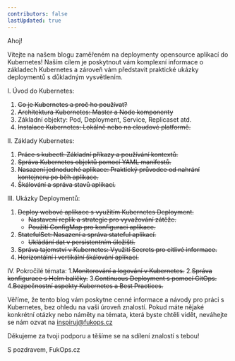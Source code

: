 ```yaml
---
contributors: false
lastUpdated: true
---
```



Ahoj!

Vítejte na našem blogu zaměřeném na deploymenty opensource aplikací do Kubernetes! Naším cílem je poskytnout vám komplexní informace o základech Kubernetes a zároveň vám představit praktické ukázky deploymentů s důkladným vysvětlením.

I. Úvod do Kubernetes:
   1. ~~Co je Kubernetes a proč ho používat?~~
   2. ~~Architektura Kubernetes: Master a Node komponenty~~
   3. Základní objekty: Pod, Deployment, Service, Replicaset atd.
   4. ~~Instalace Kubernetes: Lokálně nebo na cloudové platformě.~~

II. Základy Kubernetes:
   1. ~~Práce s kubectl: Základní příkazy a používání kontextů.~~
   2. ~~Správa Kubernetes objektů pomocí YAML manifestů.~~
   3. ~~Nasazení jednoduché aplikace: Praktický průvodce od nahrání kontejneru po běh aplikace.~~
   4. ~~Škálování a správa stavů aplikací.~~

III. Ukázky Deploymentů:
   1. ~~Deploy webové aplikace s využitím Kubernetes Deployment.~~
      - ~~Nastavení replik a strategie pro vyvažování zátěže.~~
      - ~~Použití ConfigMap pro konfiguraci aplikace.~~
   2. ~~StatefulSet: Nasazení a správa stateful aplikací.~~
      - ~~Ukládání dat v persistentním úložišti.~~
   3. ~~Správa tajemství v Kubernetes: Využití Secrets pro citlivé informace.~~
   4. ~~Horizontální i vertikální škálování aplikací.~~

IV. Pokročilé témata:
   1.~~Monitorování a logování v Kubernetes.~~
   2.~~Správa konfigurace s Helm balíčky.~~
   3.~~Continuous Deployment s pomocí GitOps.~~
   4.~~Bezpečnostní aspekty Kubernetes a Best Practices.~~

Věříme, že tento blog vám poskytne cenné informace a návody pro práci s Kubernetes, bez ohledu na vaši úroveň znalostí. Pokud máte nějaké konkrétní otázky nebo náměty na témata, která byste chtěli vidět, neváhejte se nám ozvat na inspiruj@fukops.cz

Děkujeme za tvoji podporu a těšíme se na sdílení znalostí s tebou!

S pozdravem,
FukOps.cz